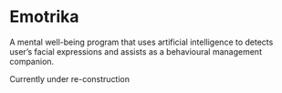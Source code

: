 # Emotrika
 A mental well-being program that uses artificial intelligence to detects user’s facial expressions and assists as a behavioural management companion.

Currently under re-construction
